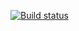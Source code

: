 [![Build status](https://ci.appveyor.com/api/projects/status/w07svf2qtykqkt31?svg=true)](https://ci.appveyor.com/project/Darya9810/bdd)
